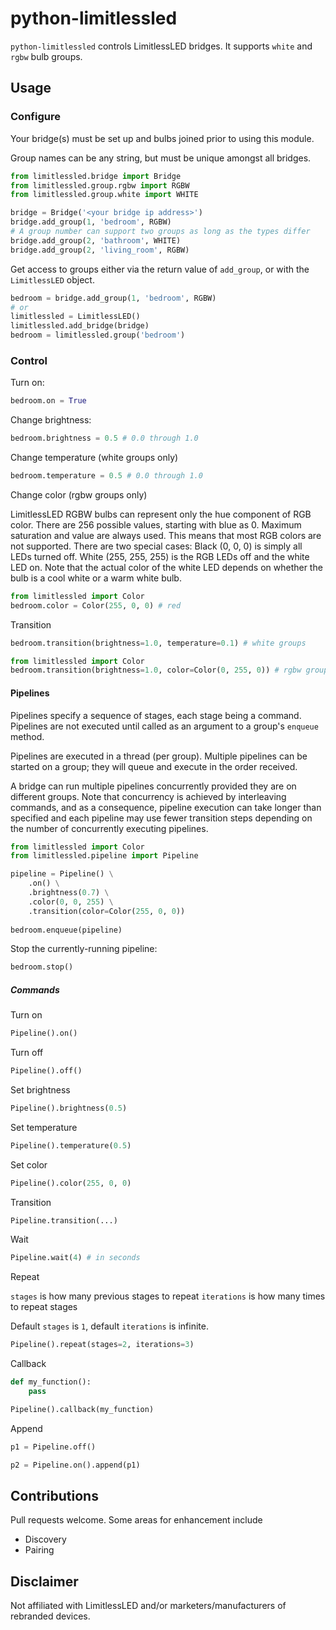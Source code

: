 # python-limitlessled

`python-limitlessled` controls LimitlessLED bridges. It supports `white` and `rgbw` bulb groups.

## Usage
### Configure
Your bridge(s) must be set up and bulbs joined prior to using this module.

Group names can be any string, but must be unique amongst all bridges.
```python
from limitlessled.bridge import Bridge
from limitlessled.group.rgbw import RGBW
from limitlessled.group.white import WHITE

bridge = Bridge('<your bridge ip address>')
bridge.add_group(1, 'bedroom', RGBW)
# A group number can support two groups as long as the types differ
bridge.add_group(2, 'bathroom', WHITE)
bridge.add_group(2, 'living_room', RGBW)
```

Get access to groups either via the return value of `add_group`, or with the `LimitlessLED` object.

```python
bedroom = bridge.add_group(1, 'bedroom', RGBW)
# or
limitlessled = LimitlessLED()
limitlessled.add_bridge(bridge)
bedroom = limitlessled.group('bedroom')
```

### Control

Turn on:
```python
bedroom.on = True
```

Change brightness:
```python
bedroom.brightness = 0.5 # 0.0 through 1.0
```

Change temperature (white groups only)
```python
bedroom.temperature = 0.5 # 0.0 through 1.0
```

Change color (rgbw groups only)

LimitlessLED RGBW bulbs can represent only the hue component of RGB color. There are 256 possible values, starting with blue as 0. Maximum saturation and value are always used. This means that most RGB colors are not supported. There are two special cases: Black (0, 0, 0) is simply all LEDs turned off. White (255, 255, 255) is the RGB LEDs off and the white LED on. Note that the actual color of the white LED depends on whether the bulb is a cool white or a warm white bulb.

```python
from limitlessled import Color
bedroom.color = Color(255, 0, 0) # red
```

Transition
```python
bedroom.transition(brightness=1.0, temperature=0.1) # white groups

from limitlessled import Color
bedroom.transition(brightness=1.0, color=Color(0, 255, 0)) # rgbw groups
```

#### Pipelines

Pipelines specify a sequence of stages, each stage being a command. Pipelines are not executed until called as an argument to a group's `enqueue` method.

Pipelines are executed in a thread (per group). Multiple pipelines can be started on a group; they will queue and execute in the order received.

A bridge can run multiple pipelines concurrently provided they are on different groups. Note that concurrency is achieved by interleaving commands, and as a consequence, pipeline execution can take longer than specified and each pipeline may use fewer transition steps depending on the number of concurrently executing pipelines.

```python
from limitlessled import Color
from limitlessled.pipeline import Pipeline

pipeline = Pipeline() \
    .on() \
    .brightness(0.7) \
    .color(0, 0, 255) \
    .transition(color=Color(255, 0, 0))
    
bedroom.enqueue(pipeline)
```

Stop the currently-running pipeline:
```python
bedroom.stop()
```

##### Commands

Turn on
```python
Pipeline().on()
```

Turn off
```python
Pipeline().off()
```

Set brightness
```python
Pipeline().brightness(0.5)
```

Set temperature
```python
Pipeline().temperature(0.5)
```

Set color
```python
Pipeline().color(255, 0, 0)
```

Transition
```python
Pipeline.transition(...)
```

Wait
```python
Pipeline.wait(4) # in seconds
```

Repeat

`stages` is how many previous stages to repeat
`iterations` is how many times to repeat stages

Default `stages` is `1`, default `iterations` is infinite.
```python
Pipeline().repeat(stages=2, iterations=3)
```
Callback
```python
def my_function():
    pass

Pipeline().callback(my_function)
```

Append
```python
p1 = Pipeline.off()

p2 = Pipeline.on().append(p1)
```

## Contributions

Pull requests welcome. Some areas for enhancement include

- Discovery
- Pairing

## Disclaimer

Not affiliated with LimitlessLED and/or marketers/manufacturers of rebranded devices.
